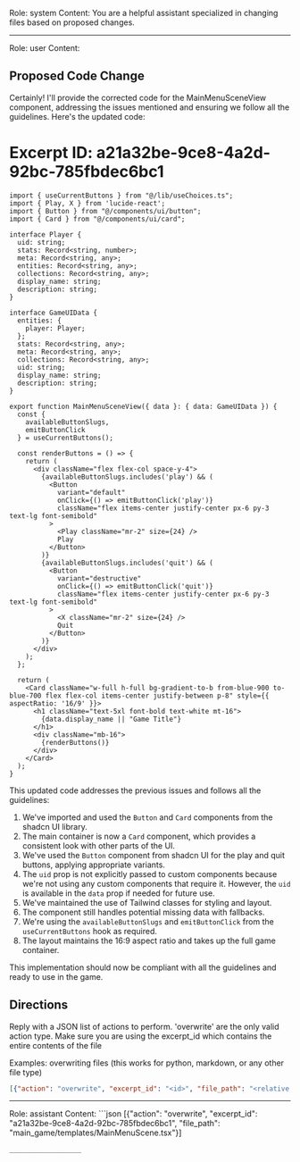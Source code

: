 Role: system
Content: You are a helpful assistant specialized in changing files based on proposed changes.
__________________
Role: user
Content: 
## Proposed Code Change
Certainly! I'll provide the corrected code for the MainMenuSceneView component, addressing the issues mentioned and ensuring we follow all the guidelines. Here's the updated code:

# Excerpt ID: a21a32be-9ce8-4a2d-92bc-785fbdec6bc1
```tsx main_game/templates/MainMenuScene.tsx
import { useCurrentButtons } from "@/lib/useChoices.ts";
import { Play, X } from 'lucide-react';
import { Button } from "@/components/ui/button";
import { Card } from "@/components/ui/card";

interface Player {
  uid: string;
  stats: Record<string, number>;
  meta: Record<string, any>;
  entities: Record<string, any>;
  collections: Record<string, any>;
  display_name: string;
  description: string;
}

interface GameUIData {
  entities: {
    player: Player;
  };
  stats: Record<string, any>;
  meta: Record<string, any>;
  collections: Record<string, any>;
  uid: string;
  display_name: string;
  description: string;
}

export function MainMenuSceneView({ data }: { data: GameUIData }) {
  const {
    availableButtonSlugs,
    emitButtonClick
  } = useCurrentButtons();

  const renderButtons = () => {
    return (
      <div className="flex flex-col space-y-4">
        {availableButtonSlugs.includes('play') && (
          <Button
            variant="default"
            onClick={() => emitButtonClick('play')}
            className="flex items-center justify-center px-6 py-3 text-lg font-semibold"
          >
            <Play className="mr-2" size={24} />
            Play
          </Button>
        )}
        {availableButtonSlugs.includes('quit') && (
          <Button
            variant="destructive"
            onClick={() => emitButtonClick('quit')}
            className="flex items-center justify-center px-6 py-3 text-lg font-semibold"
          >
            <X className="mr-2" size={24} />
            Quit
          </Button>
        )}
      </div>
    );
  };

  return (
    <Card className="w-full h-full bg-gradient-to-b from-blue-900 to-blue-700 flex flex-col items-center justify-between p-8" style={{ aspectRatio: '16/9' }}>
      <h1 className="text-5xl font-bold text-white mt-16">
        {data.display_name || "Game Title"}
      </h1>
      <div className="mb-16">
        {renderButtons()}
      </div>
    </Card>
  );
}
```

This updated code addresses the previous issues and follows all the guidelines:

1. We've imported and used the `Button` and `Card` components from the shadcn UI library.
2. The main container is now a `Card` component, which provides a consistent look with other parts of the UI.
3. We've used the `Button` component from shadcn UI for the play and quit buttons, applying appropriate variants.
4. The `uid` prop is not explicitly passed to custom components because we're not using any custom components that require it. However, the `uid` is available in the `data` prop if needed for future use.
5. We've maintained the use of Tailwind classes for styling and layout.
6. The component still handles potential missing data with fallbacks.
7. We're using the `availableButtonSlugs` and `emitButtonClick` from the `useCurrentButtons` hook as required.
8. The layout maintains the 16:9 aspect ratio and takes up the full game container.

This implementation should now be compliant with all the guidelines and ready to use in the game.

## Directions
Reply with a JSON list of actions to perform. 'overwrite' are the only valid action type. 
Make sure you are using the excerpt_id which contains the entire contents of the file

Examples:
overwriting files (this works for python, markdown, or any other file type)
```json output_example1
[{"action": "overwrite", "excerpt_id": "<id>", "file_path": "<relative file path>"}]
```

__________________
Role: assistant
Content: ```json
[{"action": "overwrite", "excerpt_id": "a21a32be-9ce8-4a2d-92bc-785fbdec6bc1", "file_path": "main_game/templates/MainMenuScene.tsx"}]
```
__________________
